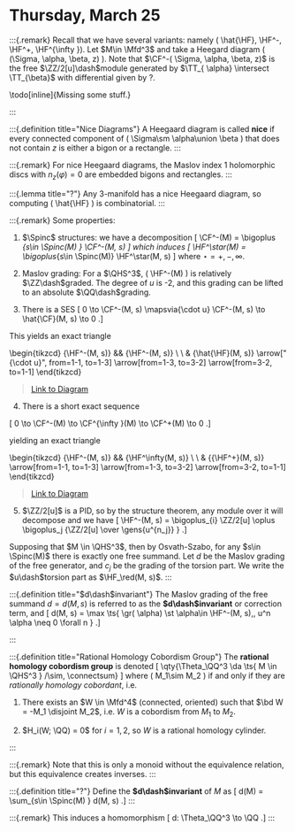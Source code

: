 # Thursday, March 25

:::{.remark}
Recall that we have several variants: namely \( \hat{\HF}, \HF^-, \HF^+, \HF^{\infty }\).
Let $M\in \Mfd^3$ and take a Heegard diagram \( (\Sigma, \alpha, \beta, z) \).
Note that $\CF^-( \Sigma, \alpha, \beta, z)$ is the free $\ZZ/2[u]\dash$module generated by $\TT_{ \alpha} \intersect \TT_{\beta}$ with differential given by ?.

\todo[inline]{Missing some stuff.}

:::

:::{.definition title="Nice Diagrams"}
A Heegaard diagram is called **nice** if every connected component of \( \Sigma\sm \alpha\union \beta \) that does not contain $z$ is either a bigon or a rectangle.
:::

:::{.remark}
For nice Heegaard diagrams, the Maslov index 1 holomorphic discs with $n_z( \varphi) = 0$ are embedded bigons and rectangles.
:::

:::{.lemma title="?"}
Any 3-manifold has a nice Heegaard diagram, so computing \( \hat{\HF} \) is combinatorial.
:::

:::{.remark}
Some properties:

1. $\Spinc$ structures: we have a decomposition 
  \[
  \CF^-(M) = \bigoplus _{s\in \Spinc(M) } \CF^-(M, s)
  \] 
  which induces 
  \[
  \HF^\star(M) = \bigoplus_{s\in \Spinc(M)} \HF^\star(M, s)
  \]
  where $\star = +, -, \infty$.

2. Maslov grading: For a $\QHS^3$, \( \HF^-(M) \) is relatively $\ZZ\dash$graded.
  The degree of $u$ is -2, and this grading can be lifted to an absolute $\QQ\dash$grading.

3. There is a SES
\[
0 \to \CF^-(M, s) \mapsvia{\cdot u} \CF^-(M, s) \to \hat{\CF}(M, s) \to 0
.\]

  This yields an exact triangle

\begin{tikzcd}
	{\HF^-(M, s)} && {\HF^-(M, s)} \\
	\\
	& {\hat{\HF}(M, s)}
	\arrow["{\cdot u}", from=1-1, to=1-3]
	\arrow[from=1-3, to=3-2]
	\arrow[from=3-2, to=1-1]
\end{tikzcd}

> [Link to Diagram](https://q.uiver.app/?q=WzAsMyxbMCwwLCJcXEhGXi0oTSwgcykiXSxbMiwwLCJcXEhGXi0oTSwgcykiXSxbMSwyLCJcXGhhdHtcXEhGfShNLCBzKSJdLFswLDEsIlxcY2RvdCB1Il0sWzEsMl0sWzIsMF1d)

4. There is a short exact sequence

\[
0 \to \CF^-(M) \to \CF^{\infty }(M) \to \CF^+(M) \to 0
.\]

yielding an exact triangle

\begin{tikzcd}
	{\HF^-(M, s)} && {\HF^\infty(M, s)} \\
	\\
	& {{\HF^+}(M, s)}
	\arrow[from=1-1, to=1-3]
	\arrow[from=1-3, to=3-2]
	\arrow[from=3-2, to=1-1]
\end{tikzcd}

> [Link to Diagram](https://q.uiver.app/?q=WzAsMyxbMCwwLCJcXEhGXi0oTSwgcykiXSxbMiwwLCJcXEhGXlxcaW5mdHkoTSwgcykiXSxbMSwyLCJ7XFxIRl4rfShNLCBzKSJdLFswLDFdLFsxLDJdLFsyLDBdXQ==)

5. $\ZZ/2[u]$ is a PID, so by the structure theorem, any module over it will decompose and we have
\[
\HF^-(M, s) = \bigoplus_{i} \ZZ/2[u] \oplus \bigoplus_j {\ZZ/2[u] \over \gens{u^{n_j}} }
.\]

Supposing that $M \in \QHS^3$, then by Osvath-Szabo, for any $s\in \Spinc(M)$ there is exactly one free summand.
Let $d$ be the Maslov grading of the free generator, and $c_j$ be the grading of the torsion part.
We write the $u\dash$torsion part as $\HF_\red(M, s)$.
:::

:::{.definition title="$d\dash$invariant"}
The Maslov grading of the free summand $d = d(M, s)$ is referred to as the **$d\dash$invariant** or correction term, and
\[
d(M, s) = \max \ts{ \gr( \alpha) \st \alpha\in \HF^-(M, s),\, u^n \alpha \neq 0 \forall n  }
.\]

:::

:::{.definition title="Rational Homology Cobordism Group"}
The **rational homology cobordism group** is denoted
\[
\qty{\Theta_\QQ^3 \da \ts{ M \in \QHS^3 } /\sim, \connectsum}
\]
where \( M_1\sim M_2 \) if and only if they are *rationally homology cobordant*, i.e. 

1. There exists an $W \in \Mfd^4$ (connected, oriented) such that $\bd W = -M_1 \disjoint M_2$, i.e. $W$ is a cobordism from $M_1$ to $M_2$.

2. $H_i(W; \QQ) = 0$ for $i=1, 2$, so $W$ is a rational homology cylinder.

:::

:::{.remark}
Note that this is only a monoid without the equivalence relation, but this equivalence creates inverses.
:::

:::{.definition title="?"}
Define the **$d\dash$invariant** of $M$ as 
\[
d(M) = \sum_{s\in \Spinc(M) } d(M, s)
.\]
:::

:::{.remark}
This induces a homomorphism 
\[
d: \Theta_\QQ^3 \to \QQ
.\]
:::
